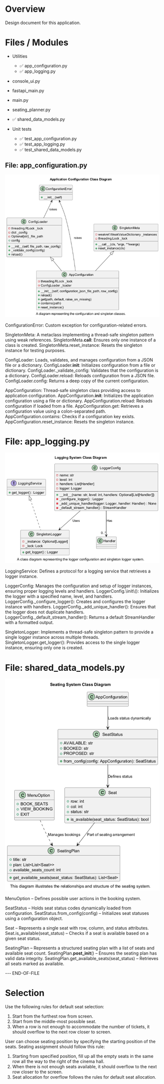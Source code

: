 # Overview

Design document for this application.

# Files / Modules

- Utilities
  - ✅ app_configuration.py 
  - ✅ app_logging.py

- console_ui.py
- fastapi_main.py
- main.py

- seating_planner.py
- ✅ shared_data_models.py

- Unit tests
  - ✅ test_app_configuration.py
  - ✅ test_app_logging.py
  - ✅ test_shared_data_models.py

## File: app_configuration.py

![app_configuration.py class diagram](docs/app_configuration.png "app_configuration.py class diagram")

ConfigurationError: Custom exception for configuration-related errors.

SingletonMeta: A metaclass implementing a thread-safe singleton pattern using weak references.
SingletonMeta.__call__: Ensures only one instance of a class is created.
SingletonMeta.reset_instance: Resets the singleton instance for testing purposes.

ConfigLoader: Loads, validates, and manages configuration from a JSON file or a dictionary.
ConfigLoader.__init__: Initializes configuration from a file or dictionary.
ConfigLoader._validate_config: Validates that the configuration is a dictionary.
ConfigLoader.reload: Reloads configuration from a JSON file.
ConfigLoader.config: Returns a deep copy of the current configuration.

AppConfiguration: Thread-safe singleton class providing access to application configuration.
AppConfiguration.__init__: Initializes the application configuration using a file or dictionary.
AppConfiguration.reload: Reloads configuration if loaded from a file.
AppConfiguration.get: Retrieves a configuration value using a colon-separated path.
AppConfiguration.contains: Checks if a configuration key exists.
AppConfiguration.reset_instance: Resets the singleton instance.

# File: app_logging.py

![app_logging.py class diagram](docs/app_logging.png "app_logging.py class diagram")

LoggingService: Defines a protocol for a logging service that retrieves a logger instance.

LoggerConfig: Manages the configuration and setup of logger instances, ensuring proper logging levels and handlers.
LoggerConfig.\\init\\(): Initializes the logger with a specified name, level, and handlers.
LoggerConfig.\_configure_logger(): Creates and configures the logger instance with handlers.
LoggerConfig.\_add_unique_handler(): Ensures that the logger does not duplicate handlers.
LoggerConfig.\_default_stream_handler(): Returns a default StreamHandler with a formatted output.

SingletonLogger: Implements a thread-safe singleton pattern to provide a single logger instance across multiple threads.
SingletonLogger.get_logger(): Provides access to the single logger instance, ensuring only one is created.

# File: shared_data_models.py

![shared_data_models.py class diagram](docs/shared_data_models.png "shared_data_models.py class diagram")

MenuOption – Defines possible user actions in the booking system.

SeatStatus – Holds seat status codes dynamically loaded from configuration.
SeatStatus.from_config(config) – Initializes seat statuses using a configuration object.

Seat – Represents a single seat with row, column, and status attributes.
Seat.is_available(seat_status) – Checks if a seat is available based on a given seat status.

SeatingPlan – Represents a structured seating plan with a list of seats and available seat count.
SeatingPlan.__post_init__() – Ensures the seating plan has valid data integrity.
SeatingPlan.get_available_seats(seat_status) – Retrieves all seats marked as available.


--- END-OF-FILE

# Selection

Use the following rules for default seat selection:

1. Start from the furthest row from screen.
2. Start from the middle-most possible seat.
3. When a row is not enough to accommodate the number of tickets, it should overflow to the next row closer to screen.

User can choose seating position by specifying the starting position of the seats.
Seating assignment should follow this rule:
1. Starting from specified position, fill up all the empty seats in the same row all the way to the right of the cinema hall.
2. When there is not enough seats available, it should overflow to the next row closer to the screen.
3. Seat allocation for overflow follows the rules for default seat allocation.


